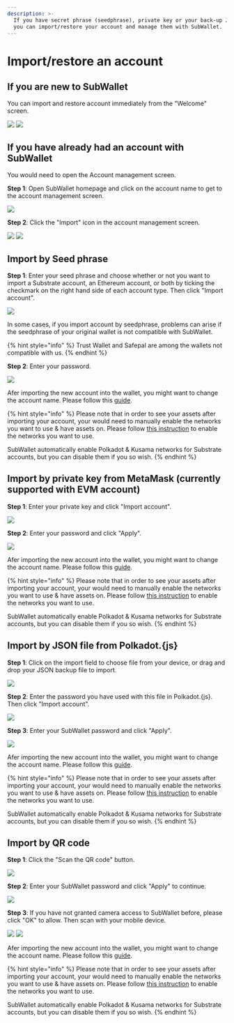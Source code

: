 ```yaml
---
description: >-
  If you have secret phrase (seedphrase), private key or your back-up JSON file,
  you can import/restore your account and manage them with SubWallet.
---
```


# Import/restore an account

## If you are new to SubWallet

You can import and restore account immediately from the "Welcome" screen.&#x20;

![](<../../.gitbook/assets/image (10) (2).png>) ![](<../../.gitbook/assets/image (5) (2).png>)

## If you have already had an account with SubWallet

You would need to open the Account management screen.

**Step 1**: Open SubWallet homepage and click on the account name to get to the account management screen.

![](<../../.gitbook/assets/image (68) (2).png>)

**Step 2**: Click the "Import" icon in the account management screen.

![](<../../.gitbook/assets/image (18) (3).png>) ![](<../../.gitbook/assets/image (15) (3) (1).png>)



## Import by Seed phrase

**Step 1**: Enter your seed phrase and choose whether or not you want to import a Substrate account, an Ethereum account, or both by ticking the checkmark on the right hand side of each account type. Then click "Import account".

![](<../../.gitbook/assets/image (72) (1) (1) (1) (1).png>)

In some cases, if you import account by seedphrase, problems can arise if the seedphrase of your original wallet is not compatible with SubWallet.&#x20;

{% hint style="info" %}
Trust Wallet and Safepal are among the wallets not compatible with us.&#x20;
{% endhint %}

**Step 2**: Enter your password.

![](<../../.gitbook/assets/image (79) (1) (1) (1) (1).png>)

Afer importing the new account into the wallet, you might want to change the account name. Please follow this [guide](switch-between-accounts-and-change-account-name.md).

{% hint style="info" %}
Please note that in order to see your assets after importing your account, your would need to manually enable the networks you want to use & have assets on. Please follow [this instruction](../customize-your-blockchains.md) to enable the networks you want to use.

SubWallet automatically enable Polkadot & Kusama networks for Substrate accounts, but you can disable them if you so wish.&#x20;
{% endhint %}

## Import by private key from MetaMask (currently supported with EVM account)

**Step 1**: Enter your  private key and click "Import account".

![](<../../.gitbook/assets/image (2) (4).png>)

**Step 2**: Enter your password and click "Apply".

![](<../../.gitbook/assets/image (19) (3).png>)

Afer importing the new account into the wallet, you might want to change the account name. Please follow this [guide](switch-between-accounts-and-change-account-name.md).

{% hint style="info" %}
Please note that in order to see your assets after importing your account, your would need to manually enable the networks you want to use & have assets on. Please follow [this instruction](../customize-your-blockchains.md) to enable the networks you want to use.

SubWallet automatically enable Polkadot & Kusama networks for Substrate accounts, but you can disable them if you so wish.&#x20;
{% endhint %}



## Import by JSON file from Polkadot.{js}

**Step 1**: Click on the import field to choose file from your device, or drag and drop your JSON backup file to import.

![](<../../.gitbook/assets/image (61) (1) (1) (1) (1) (1).png>)

**Step 2**: Enter the password you have used with this file in Polkadot.{js}. Then click "Import account".&#x20;

![](<../../.gitbook/assets/image (48) (1) (1) (1) (1) (1).png>)

**Step 3**: Enter your SubWallet password and click "Apply".

![](<../../.gitbook/assets/image (75) (1) (1) (1) (1).png>)

Afer importing the new account into the wallet, you might want to change the account name. Please follow this [guide](switch-between-accounts-and-change-account-name.md).

{% hint style="info" %}
Please note that in order to see your assets after importing your account, your would need to manually enable the networks you want to use & have assets on. Please follow [this instruction](../customize-your-blockchains.md) to enable the networks you want to use.

SubWallet automatically enable Polkadot & Kusama networks for Substrate accounts, but you can disable them if you so wish.&#x20;
{% endhint %}



## Import by QR code

**Step 1**: Click the "Scan the QR code" button.

![](<../../.gitbook/assets/image (49) (1) (1) (1) (1) (1).png>)

**Step 2**: Enter your SubWallet password and click "Apply" to continue.

![](<../../.gitbook/assets/image (62) (1) (1) (1) (1) (1).png>)

**Step 3**: If you have not granted camera access to SubWallet before, please click "OK" to allow. Then scan with your mobile device.&#x20;

![](<../../.gitbook/assets/image (34) (1) (1) (1) (1) (1).png>) ![](<../../.gitbook/assets/image (45) (2).png>)

Afer importing the new account into the wallet, you might want to change the account name. Please follow this [guide](switch-between-accounts-and-change-account-name.md).

{% hint style="info" %}
Please note that in order to see your assets after importing your account, your would need to manually enable the networks you want to use & have assets on. Please follow [this instruction](../customize-your-blockchains.md) to enable the networks you want to use.

SubWallet automatically enable Polkadot & Kusama networks for Substrate accounts, but you can disable them if you so wish.&#x20;
{% endhint %}

